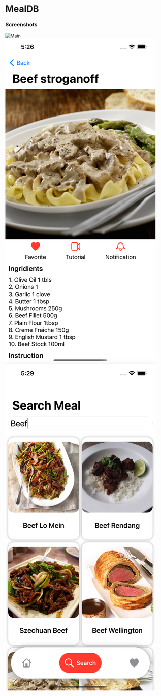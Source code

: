 # MealDB

### Screenshots

![Main](ScreenShots/main.png)
![Main](ScreenShots/detail.png)
![Main](ScreenShots/search.png)
